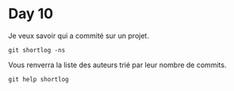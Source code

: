 # Day 10

Je veux savoir qui a commité sur un projet.

    git shortlog -ns

Vous renverra la liste des auteurs trié par leur nombre de commits.

    git help shortlog
